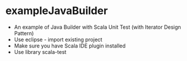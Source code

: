 # exampleJavaBuilder
- An example of Java Builder with Scala Unit Test (with Iterator Design Pattern)
- Use eclipse - import existing project
- Make sure you have Scala IDE plugin installed
- Use library scala-test
